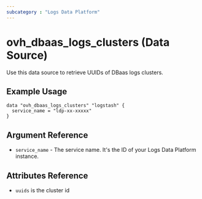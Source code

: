 ```yaml
---
subcategory : "Logs Data Platform"
---
```



# ovh_dbaas_logs_clusters (Data Source)

Use this data source to retrieve UUIDs of DBaas logs clusters.

## Example Usage

```hcl
data "ovh_dbaas_logs_clusters" "logstash" {
  service_name = "ldp-xx-xxxxx"
}
```

## Argument Reference

* `service_name` - The service name. It's the ID of your Logs Data Platform instance.

## Attributes Reference

* `uuids` is the cluster id
